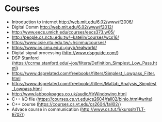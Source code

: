 # Courses
- Introduction to internet http://web.mit.edu/6.02/www/f2006/
- Digital Comm http://web.mit.edu/6.02/www/f2012/
- http://www.eecs.umich.edu/courses/eecs373.w05/
- http://people.cs.nctu.edu.tw/~katelin/courses/wcs16/
- https://www.csie.ntu.edu.tw/~hsinmu/courses/
- https://www.cs.cmu.edu/~guyb/realworld/
- Digital signal processing (http://www.dspguide.com/)
- DSP Stanford (https://ccrma.stanford.edu/~jos/filters/Definition_Simplest_Low_Pass.html)
- https://www.dsprelated.com/freebooks/filters/Simplest_Lowpass_Filter.html
- https://www.dsprelated.com/freebooks/filters/Matlab_Analysis_Simplest_Lowpass.html
- http://www.labbookpages.co.uk/audio/firWindowing.html
- C++ I/O file (https://courses.cs.vt.edu/cs2604/fall02/binio.html#write) 
- C++ course (https://courses.cs.vt.edu/cs2604/fall02/)
- Advace course in communication (http://www.cs.tut.fi/kurssit/TLT-9707/)
